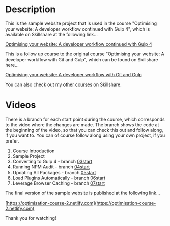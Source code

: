Description
===========

This is the sample website project that is used in the course "Optimising your website: A developer workflow continued with Gulp 4", which is available on Skillshare at the following link...

[Optimising your website: A developer workflow continued with Gulp 4]()

This is a follow up course to the original course "Optimising your website: A developer workflow with Git and Gulp", which can be found on Skillshare here...

[Optimising your website: A developer workflow with Git and Gulp](https://www.skillshare.com/classes/Optimising-your-website-A-development-workflow-with-Git-and-Gulp/1578429632/)

You can also check out [my other courses](https://www.skillshare.com/user/riklewis) on Skillshare.

Videos
======

There is a branch for each start point during the course, which corresponds to the video where the changes are made.  The branch shows the code at the beginning of the video, so that you can check this out and follow along, if you want to.  You can of course follow along using your own project, if you prefer.

1. Course Introduction
2. Sample Project
3. Converting to Gulp 4 - branch [03start](https://github.com/riklewis/optimisation-course-2/tree/03start)
4. Running NPM Audit - branch [04start](https://github.com/riklewis/optimisation-course-2/tree/04start)
5. Updating All Packages - branch [05start](https://github.com/riklewis/optimisation-course-2/tree/05start)
6. Load Plugins Automatically - branch [06start](https://github.com/riklewis/optimisation-course-2/tree/06start)
7. Leverage Browser Caching - branch [07start](https://github.com/riklewis/optimisation-course-2/tree/07start)

The final version of the sample website is published at the following link...

[https://optimisation-course-2.netlify.com](https://optimisation-course-2.netlify.com)

Thank you for watching!
